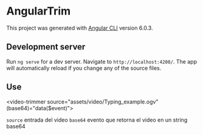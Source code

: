 # AngularTrim

This project was generated with [Angular CLI](https://github.com/angular/angular-cli) version 6.0.3.

## Development server

Run `ng serve` for a dev server. Navigate to `http://localhost:4200/`. The app will automatically reload if you change any of the source files.

## Use

<video-trimmer source="assets/video/Typing_example.ogv" (base64)="data($event)"></video-trimmer>

`source` entrada del video
`base64` evento que retorna el video en un string base64

